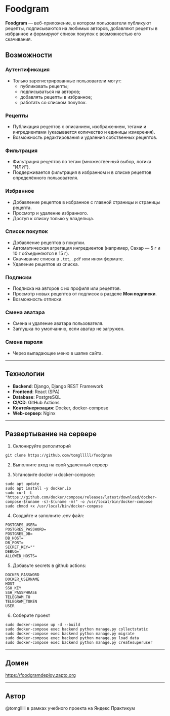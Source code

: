 # Foodgram

**Foodgram** — веб-приложение, в котором пользователи публикуют рецепты, подписываются на любимых авторов, добавляют рецепты в избранное и формируют список покупок с возможностью его скачивания.

## Возможности

### Аутентификация
- Только зарегистрированные пользователи могут:
  - публиковать рецепты;
  - подписываться на авторов;
  - добавлять рецепты в избранное;
  - работать со списком покупок.

### Рецепты
- Публикация рецептов с описанием, изображением, тегами и ингредиентами (указывается количество и единицы измерения).
- Возможность редактирования и удаления собственных рецептов.

### Фильтрация
- Фильтрация рецептов по тегам (множественный выбор, логика "ИЛИ").
- Поддерживается фильтрация в избранном и в списке рецептов определённого пользователя.

### Избранное
- Добавление рецептов в избранное с главной страницы и страницы рецепта.
- Просмотр и удаление избранного.
- Доступ к списку только у владельца.

### Список покупок
- Добавление рецептов в покупки.
- Автоматическая агрегация ингредиентов (например, Сахар — 5 г и 10 г объединяются в 15 г).
- Скачивание списка в `.txt`, `.pdf` или ином формате.
- Удаление рецептов из списка.

### Подписки
- Подписка на авторов с их профиля или рецептов.
- Просмотр новых рецептов от подписок в разделе **Мои подписки**.
- Возможность отписки.

### Смена аватара
- Смена и удаление аватара пользователя.
- Заглушка по умолчанию, если аватар не загружен.

### Смена пароля
- Через выпадающее меню в шапке сайта.

---

## Технологии

- **Backend**: Django, Django REST Framework
- **Frontend**: React (SPA)
- **Database**: PostgreSQL
- **CI/CD**: GitHub Actions
- **Контейнеризация**: Docker, docker-compose
- **Web-сервер**: Nginx

---

## Развертывание на сервере

1. Склонируйте реполиторий
```
git clone https://github.com/tomglllll/foodgram
```

2. Выполните вход на свой удаленный сервер

3. Установите docker и docker-compose:
```
sudo apt update
sudo apt install -y docker.io
sudo curl -L "https://github.com/docker/compose/releases/latest/download/docker-compose-$(uname -s)-$(uname -m)" -o /usr/local/bin/docker-compose
sudo chmod +x /usr/local/bin/docker-compose
```

4. Создайте и заполните .env файл:
```
POSTGRES_USER=
POSTGRES_PASSWORD=
POSTGRES_DB=
DB_HOST=
DB_PORT=
SECRET_KEY=""
DEBUG=
ALLOWED_HOSTS=
```

5. Добавьте secrets в github actions:
```
DOCKER_PASSWORD
DOCKER_USERNAME
HOST
SSH_KEY
SSH_PASSPHRASE
TELEGRAM_TO
TELEGRAM_TOKEN
USER
```

6. Соберите проект
```
sudo docker-compose up -d --build
sudo docker-compose exec backend python manage.py collectstatic
sudo docker-compose exec backend python manage.py migrate
sudo docker-compose exec backend python manage.py load_data
sudo docker-compose exec backend python manage.py createsuperuser
```
---

## Домен
https://foodgramdeploy.zapto.org

---

## Автор
@tomglllll в рамках учебного проекта на Яндекс Практикум


